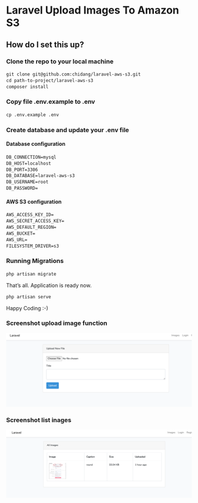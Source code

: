 # Laravel Upload Images To Amazon S3

## How do I set this up?

### Clone the repo to your local machine

```html
git clone git@github.com:chidang/laravel-aws-s3.git
cd path-to-project/laravel-aws-s3
composer install
```

### Copy file .env.example to .env

```html
cp .env.example .env
```

### Create database and update your .env file

#### Database configuration
```html
DB_CONNECTION=mysql
DB_HOST=localhost
DB_PORT=3306
DB_DATABASE=laravel-aws-s3
DB_USERNAME=root
DB_PASSWORD=
```
#### AWS S3 configuration

```html
AWS_ACCESS_KEY_ID=
AWS_SECRET_ACCESS_KEY=
AWS_DEFAULT_REGION=
AWS_BUCKET=
AWS_URL=
FILESYSTEM_DRIVER=s3
```

### Running Migrations

```html
php artisan migrate
```

That’s all. Application is ready now.

```html
php artisan serve
```

Happy Coding :-)

### Screenshot upload image function

![Upload](https://github.com/chidang/laravel-aws-s3/blob/master/public/media/upload.png "Upload")

### Screenshot list inages

![Images](https://github.com/chidang/laravel-aws-s3/blob/master/public/media/images.png "Images")

